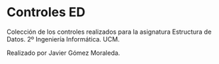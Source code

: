 # Controles ED
Colección de los controles realizados para la asignatura Estructura de Datos. 2º Ingeniería Informática. UCM. 

Realizado por Javier Gómez Moraleda.
